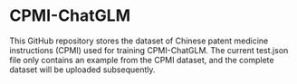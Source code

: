 # CPMI-ChatGLM
This GitHub repository stores the dataset of Chinese patent medicine instructions (CPMI) used for training CPMI-ChatGLM. The current test.json file only contains an example from the CPMI dataset, and the complete dataset will be uploaded subsequently.
